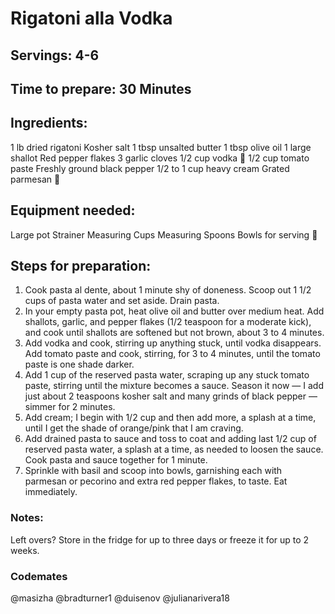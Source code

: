 # Rigatoni alla Vodka

## Servings: 4-6

## Time to prepare: 30 Minutes

## Ingredients:
1 lb dried rigatoni
Kosher salt
1 tbsp unsalted butter
1 tbsp olive oil
1 large shallot
Red pepper flakes
3 garlic cloves
1/2 cup vodka 🍶
1/2 cup tomato paste
Freshly ground black pepper
1/2 to 1 cup heavy cream
Grated parmesan 👀

## Equipment needed:
Large pot
Strainer
Measuring Cups
Measuring Spoons
Bowls for serving 🥣

## Steps for preparation:
1. Cook pasta al dente, about 1 minute shy of doneness. Scoop out 1 1/2 cups of pasta water and set aside. Drain pasta. 
2. In your empty pasta pot, heat olive oil and butter over medium heat. Add shallots, garlic, and pepper flakes (1/2 teaspoon for a moderate kick), and cook until shallots are softened but not brown, about 3 to 4 minutes. 
3. Add vodka and cook, stirring up anything stuck, until vodka disappears. Add tomato paste and cook, stirring, for 3 to 4 minutes, until the tomato paste is one shade darker. 
4. Add 1 cup of the reserved pasta water, scraping up any stuck tomato paste, stirring until the mixture becomes a sauce. Season it now — I add just about 2 teaspoons kosher salt and many grinds of black pepper — simmer for 2 minutes. 
5. Add cream; I begin with 1/2 cup and then add more, a splash at a time, until I get the shade of orange/pink that I am craving.
6. Add drained pasta to sauce and toss to coat and adding last 1/2 cup of reserved pasta water, a splash at a time, as needed to loosen the sauce. Cook pasta and sauce together for 1 minute.
7. Sprinkle with basil and scoop into bowls, garnishing each with parmesan or pecorino and extra red pepper flakes, to taste. Eat immediately.


### Notes:
Left overs? Store in the fridge for up to three days or freeze it for up to 2 weeks.


### Codemates #
@masizha
@bradturner1
@duisenov
@julianarivera18
